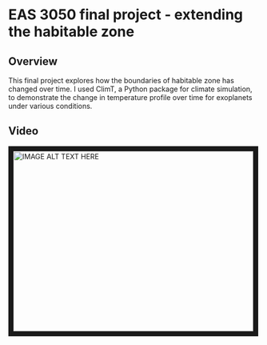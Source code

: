 # EAS 3050 final project - extending the habitable zone
## Overview
This final project explores how the boundaries of habitable zone has changed over time. I used ClimT, a Python package for climate simulation, to demonstrate the change in temperature profile over time for exoplanets under various conditions.

## Video
<a href="http://www.youtube.com/watch?feature=player_embedded&v=RvFY9rpvIbk
" target="_blank"><img src="http://img.youtube.com/vi/RvFY9rpvIbk/0.jpg" 
alt="IMAGE ALT TEXT HERE" width="480" height="360" border="10" /></a>
